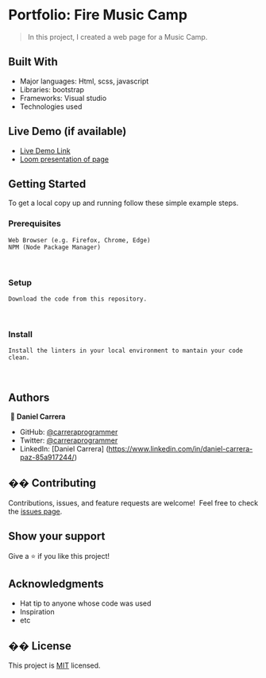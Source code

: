 ![]()
​

# Portfolio: Fire Music Camp

> In this project,  I created a web page for a Music Camp.
  ​
  ​

## Built With

- Major languages: Html, scss, javascript
- Libraries: bootstrap
- Frameworks: Visual studio
- Technologies used

## Live Demo (if available)

- [Live Demo Link](https://carreraprogrammer.github.io/capstone_web/)
- ​[Loom presentation of page](https://www.loom.com/share/62f2164023f542f49c11d6caf2b53a77)

## Getting Started

To get a local copy up and running follow these simple example steps.
​

### Prerequisites

    Web Browser (e.g. Firefox, Chrome, Edge)
    NPM (Node Package Manager)

​

### Setup

    Download the code from this repository.

​

### Install

    Install the linters in your local environment to mantain your code clean.

​

## Authors

​
👤 **Daniel Carrera**
​

- GitHub: [@carreraprogrammer](https://github.com/carreraprogrammer)
- Twitter: [@carreraprogrammer](https://twitter.com/carreraprog)
- LinkedIn: [Daniel Carrera] (https://www.linkedin.com/in/daniel-carrera-paz-85a917244/)

## �� Contributing

Contributions, issues, and feature requests are welcome!
​
Feel free to check the [issues page](../../issues/).
​
## Show your support

Give a ⭐️ if you like this project!
​
## Acknowledgments

- Hat tip to anyone whose code was used
- Inspiration
- etc
  ​
## �� License

This project is [MIT](./MIT.md) licensed.
